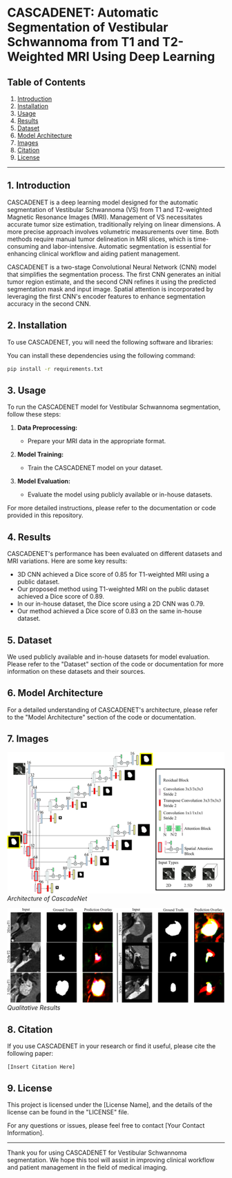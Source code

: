 # CASCADENET: Automatic Segmentation of Vestibular Schwannoma from T1 and T2-Weighted MRI Using Deep Learning

## Table of Contents
1. [Introduction](#1-introduction)
2. [Installation](#2-installation)
3. [Usage](#3-usage)
4. [Results](#4-results)
5. [Dataset](#5-dataset)
6. [Model Architecture](#6-model-architecture)
7. [Images](#7-images)
8. [Citation](#8-citation)
9. [License](#9-license)

---

## 1. Introduction

CASCADENET is a deep learning model designed for the automatic segmentation of Vestibular Schwannoma (VS) from T1 and T2-weighted Magnetic Resonance Images (MRI). Management of VS necessitates accurate tumor size estimation, traditionally relying on linear dimensions. A more precise approach involves volumetric measurements over time. Both methods require manual tumor delineation in MRI slices, which is time-consuming and labor-intensive. Automatic segmentation is essential for enhancing clinical workflow and aiding patient management.

CASCADENET is a two-stage Convolutional Neural Network (CNN) model that simplifies the segmentation process. The first CNN generates an initial tumor region estimate, and the second CNN refines it using the predicted segmentation mask and input image. Spatial attention is incorporated by leveraging the first CNN's encoder features to enhance segmentation accuracy in the second CNN.

## 2. Installation

To use CASCADENET, you will need the following software and libraries:

You can install these dependencies using the following command:

```bash
pip install -r requirements.txt
```

## 3. Usage

To run the CASCADENET model for Vestibular Schwannoma segmentation, follow these steps:

1. **Data Preprocessing:**
   - Prepare your MRI data in the appropriate format.

2. **Model Training:**
   - Train the CASCADENET model on your dataset.

3. **Model Evaluation:**
   - Evaluate the model using publicly available or in-house datasets.

For more detailed instructions, please refer to the documentation or code provided in this repository.

## 4. Results

CASCADENET's performance has been evaluated on different datasets and MRI variations. Here are some key results:

- 3D CNN achieved a Dice score of 0.85 for T1-weighted MRI using a public dataset.
- Our proposed method using T1-weighted MRI on the public dataset achieved a Dice score of 0.89.
- In our in-house dataset, the Dice score using a 2D CNN was 0.79.
- Our method achieved a Dice score of 0.83 on the same in-house dataset.

## 5. Dataset

We used publicly available and in-house datasets for model evaluation. Please refer to the "Dataset" section of the code or documentation for more information on these datasets and their sources.

## 6. Model Architecture

For a detailed understanding of CASCADENET's architecture, please refer to the "Model Architecture" section of the code or documentation.

## 7. Images

![Image 1](method.png)
*Architecture of CascadeNet*

![Image 2](qualitative_2.png)
*Qualitative Results*

## 8. Citation

If you use CASCADENET in your research or find it useful, please cite the following paper:

```
[Insert Citation Here]
```

## 9. License

This project is licensed under the [License Name], and the details of the license can be found in the "LICENSE" file.

For any questions or issues, please feel free to contact [Your Contact Information].

---

Thank you for using CASCADENET for Vestibular Schwannoma segmentation. We hope this tool will assist in improving clinical workflow and patient management in the field of medical imaging.